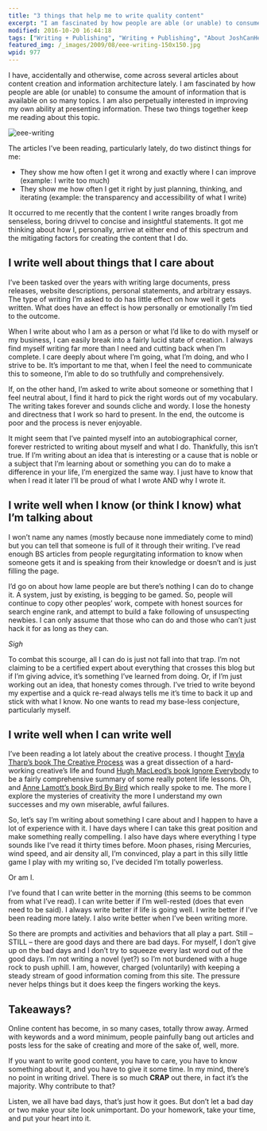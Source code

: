 ```yaml
---
title: "3 things that help me to write quality content"
excerpt: "I am fascinated by how people are able (or unable) to consume the amount of information that is available on so many topics. I am also perpetually interested in improving my own ability at presenting information."
modified: 2016-10-20 16:44:18
tags: ["Writing + Publishing", "Writing + Publishing", "About JoshCanHelp"]
featured_img: /_images/2009/08/eee-writing-150x150.jpg
wpid: 977
---
```



I have, accidentally and otherwise, come across several articles about content creation and information architecture lately. I am fascinated by how people are able (or unable) to consume the amount of information that is available on so many topics. I am also perpetually interested in improving my own ability at presenting information. These two things together keep me reading about this topic.

![eee-writing](/_images/2009/08/eee-writing.jpg "eee-writing")

The articles I’ve been reading, particularly lately, do two distinct things for me:

- They show me how often I get it wrong and exactly where I can improve (example: I write too much)
- They show me how often I get it right by just planning, thinking, and iterating (example: the transparency and accessibility of what I write)

It occurred to me recently that the content I write ranges broadly from senseless, boring drivvel to concise and insightful statements. It got me thinking about how I, personally, arrive at either end of this spectrum and the mitigating factors for creating the content that I do.
## I write well about things that I care about

I’ve been tasked over the years with writing large documents, press releases, website descriptions, personal statements, and arbitrary essays. The type of writing I’m asked to do has little effect on how well it gets written. What does have an effect is how personally or emotionally I’m tied to the outcome.

When I write about who I am as a person or what I’d like to do with myself or my business, I can easily break into a fairly lucid state of creation. I always find myself writing far more than I need and cutting back when I’m complete. I care deeply about where I’m going, what I’m doing, and who I strive to be. It’s important to me that, when I feel the need to communicate this to someone, I’m able to do so truthfully and comprehensively.

If, on the other hand, I’m asked to write about someone or something that I feel neutral about, I find it hard to pick the right words out of my vocabulary. The writing takes forever and sounds cliche and wordy. I lose the honesty and directness that I work so hard to present. In the end, the outcome is poor and the process is never enjoyable.

It might seem that I’ve painted myself into an autobiographical corner, forever restricted to writing about myself and what I do. Thankfully, this isn’t true. If I’m writing about an idea that is interesting or a cause that is noble or a subject that I’m learning about or something you can do to make a difference in your life, I’m energized the same way. I just have to know that when I read it later I’ll be proud of what I wrote AND why I wrote it.
## I write well when I know (or think I know) what I’m talking about

I won’t name any names (mostly because none immediately come to mind) but you can tell that someone is full of it through their writing. I’ve read enough BS articles from people regurgitating information to know when someone gets it and is speaking from their knowledge or doesn’t and is just filling the page.

I’d go on about how lame people are but there’s nothing I can do to change it. A system, just by existing, is begging to be gamed. So, people will continue to copy other peoples’ work, compete with honest sources for search engine rank, and attempt to build a fake following of unsuspecting newbies. I can only assume that those who can do and those who can’t just hack it for as long as they can.

*Sigh*

To combat this scourge, all I can do is just not fall into that trap. I’m not claiming to be a certified expert about everything that crosses this blog but if I’m giving advice, it’s something I’ve learned from doing. Or, if I’m just working out an idea, that honesty comes through. I’ve tried to write beyond my expertise and a quick re-read always tells me it’s time to back it up and stick with what I know. No one wants to read my base-less conjecture, particularly myself.
## I write well when I can write well

I’ve been reading a lot lately about the creative process. I thought [Twyla Tharp’s book The Creative Process](https://www.amazon.com/Creative-Habit-Learn-Use-Life/dp/0743235274/ref=sr_1_3?ie=UTF8&s=books&qid=1249395583&sr=1-3) was a great dissection of a hard-working creative’s life and found [Hugh MacLeod’s book Ignore Everybody](https://www.amazon.com/Ignore-Everybody-Other-Keys-Creativity/dp/159184259X/ref=sr_1_1?ie=UTF8&s=books&qid=1249395493&sr=1-1) to be a fairly comprehensive summary of some really potent life lessons. Oh, and [Anne Lamott’s book Bird By Bird](https://www.amazon.com/Bird-Some-Instructions-Writing-Life/dp/0385480016/ref=sr_1_1?ie=UTF8&s=books&qid=1249395402&sr=8-1) which really spoke to me. The more I explore the mysteries of creativity the more I understand my own successes and my own miserable, awful failures.

So, let’s say I’m writing about something I care about and I happen to have a lot of experience with it. I have days where I can take this great position and make something really compelling. I also have days where everything I type sounds like I’ve read it thirty times before. Moon phases, rising Mercuries, wind speed, and air density all, I’m convinced, play a part in this silly little game I play with my writing so, I’ve decided I’m totally powerless.

Or am I.

I’ve found that I can write better in the morning (this seems to be common from what I’ve read). I can write better if I’m well-rested (does that even need to be said). I always write better if life is going well. I write better if I’ve been reading more lately. I also write better when I’ve been writing more.

So there are prompts and activities and behaviors that all play a part. Still – STILL – there are good days and there are bad days. For myself, I don’t give up on the bad days and I don’t try to squeeze every last word out of the good days. I’m not writing a novel (yet?) so I’m not burdened with a huge rock to push uphill. I am, however, charged (voluntarily) with keeping a steady stream of good information coming from this site. The pressure never helps things but it does keep the fingers working the keys.
## Takeaways?

Online content has become, in so many cases, totally throw away. Armed with keywords and a word minimum, people painfully bang out articles and posts less for the sake of creating and more of the sake of, well, more.

If you want to write good content, you have to care, you have to know something about it, and you have to give it some time. In my mind, there’s no point in writing drivel. There is so much **CRAP** out there, in fact it’s the majority. Why contribute to that?

Listen, we all have bad days, that’s just how it goes. But don’t let a bad day or two make your site look unimportant. Do your homework, take your time, and put your heart into it.
